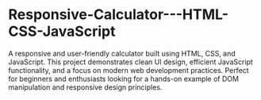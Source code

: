# Responsive-Calculator---HTML-CSS-JavaScript
A responsive and user-friendly calculator built using HTML, CSS, and JavaScript. This project demonstrates clean UI design, efficient JavaScript functionality, and a focus on modern web development practices. Perfect for beginners and enthusiasts looking for a hands-on example of DOM manipulation and responsive design principles.
